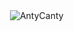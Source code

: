 <!--### Hi there 👋-->

<!--
**AntyCanty/AntyCanty** is a ✨ _special_ ✨ repository because its `README.md` (this file) appears on your GitHub profile.

Here are some ideas to get you started:

- 🔭 I’m currently working on ...
- 🌱 I’m currently learning ...
- 👯 I’m looking to collaborate on ...
- 🤔 I’m looking for help with ...
- 💬 Ask me about ...
- 📫 How to reach me: ...
- 😄 Pronouns: ...
- ⚡ Fun fact: ...
-->

<!-- ORANGE -->
<p>&nbsp;<img align="center" src="https://github-readme-stats.vercel.app/api?username=AntyCanty&count_private=true&show_icons=true&title_color=e07a5f&icon_color=edae49&text_color=ebcfb2&bg_color=373f51" alt="AntyCanty" /></p>


<!--
DARK
https://github-readme-stats.vercel.app/api?username=AntyCanty&count_private=true&show_icons=true&title_color=fff&icon_color=%2079ff97&text_color=9f9f9f&bg_color=000

BLUE
https://github-readme-stats.vercel.app/api?username=AntyCanty&count_private=true&show_icons=true&bg_color=10,042698,000438&icon_color=fff&title_color=ffffff&text_color=DBDCDE
-->
